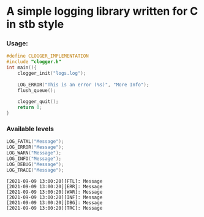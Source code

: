 # A simple logging library written for C in stb style
### Usage:
```c
#define CLOGGER_IMPLEMENTATION  
#include "clogger.h"  
int main(){  
	clogger_init("logs.log");
	
	LOG_ERROR("This is an error (%s)", "More Info");
	flush_queue();
	
	clogger_quit();
	return 0;
}
```
### Available levels
```c
LOG_FATAL("Message");
LOG_ERROR("Message");
LOG_WARN("Message");
LOG_INFO("Message");
LOG_DEBUG("Message");
LOG_TRACE("Message");
```
```
[2021-09-09 13:00:20][FTL]: Message
[2021-09-09 13:00:20][ERR]: Message
[2021-09-09 13:00:20][WAR]: Message
[2021-09-09 13:00:20][INF]: Message
[2021-09-09 13:00:20][DBG]: Message
[2021-09-09 13:00:20][TRC]: Message
```
